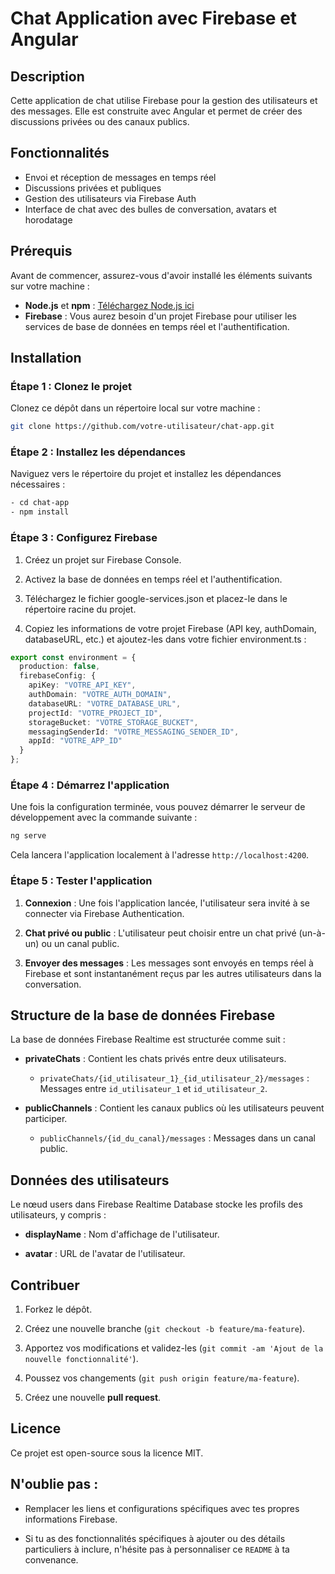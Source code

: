 ﻿# Chat Application avec Firebase et Angular

## Description

Cette application de chat utilise Firebase pour la gestion des utilisateurs et des messages. Elle est construite avec Angular et permet de créer des discussions privées ou des canaux publics.

## Fonctionnalités

- Envoi et réception de messages en temps réel
- Discussions privées et publiques
- Gestion des utilisateurs via Firebase Auth
- Interface de chat avec des bulles de conversation, avatars et horodatage

## Prérequis

Avant de commencer, assurez-vous d'avoir installé les éléments suivants sur votre machine :

- **Node.js** et **npm** : [Téléchargez Node.js ici](https://nodejs.org/)
- **Firebase** : Vous aurez besoin d'un projet Firebase pour utiliser les services de base de données en temps réel et l'authentification.

## Installation

### Étape 1 : Clonez le projet

Clonez ce dépôt dans un répertoire local sur votre machine :

```bash
git clone https://github.com/votre-utilisateur/chat-app.git
 ```

### Étape 2 : Installez les dépendances

Naviguez vers le répertoire du projet et installez les dépendances nécessaires :
```bash 
- cd chat-app
- npm install
```

### Étape 3 : Configurez Firebase

1. Créez un projet sur Firebase Console.

2. Activez la base de données en temps réel et l'authentification.

3. Téléchargez le fichier google-services.json et placez-le dans le répertoire racine du projet.

4. Copiez les informations de votre projet Firebase (API key, authDomain, databaseURL, etc.) et ajoutez-les dans votre fichier environment.ts :
   

```typescript
export const environment = {
  production: false,
  firebaseConfig: {
    apiKey: "VOTRE_API_KEY",
    authDomain: "VOTRE_AUTH_DOMAIN",
    databaseURL: "VOTRE_DATABASE_URL",
    projectId: "VOTRE_PROJECT_ID",
    storageBucket: "VOTRE_STORAGE_BUCKET",
    messagingSenderId: "VOTRE_MESSAGING_SENDER_ID",
    appId: "VOTRE_APP_ID"
  }
};
```
### Étape 4 : Démarrez l'application

Une fois la configuration terminée, vous pouvez démarrer le serveur de développement avec la commande suivante :

```bash
ng serve
```
Cela lancera l'application localement à l'adresse ```http://localhost:4200```.

### Étape 5 : Tester l'application
1. **Connexion** : Une fois l'application lancée, l'utilisateur sera invité à se connecter via Firebase Authentication.

2. **Chat privé ou public** : L'utilisateur peut choisir entre un chat privé (un-à-un) ou un canal public.

3. **Envoyer des messages** : Les messages sont envoyés en temps réel à Firebase et sont instantanément reçus par les autres utilisateurs dans la conversation.

## Structure de la base de données Firebase
La base de données Firebase Realtime est structurée comme suit :

- **privateChats** : Contient les chats privés entre deux utilisateurs.

  - ```privateChats/{id_utilisateur_1}_{id_utilisateur_2}/messages``` : Messages entre 
     ```id_utilisateur_1``` et ```id_utilisateur_2```.

- **publicChannels** : Contient les canaux publics où les utilisateurs peuvent participer.

  - ```publicChannels/{id_du_canal}/messages``` : Messages dans un canal public.

## Données des utilisateurs

Le nœud users dans Firebase Realtime Database stocke les profils des utilisateurs, y compris :

- **displayName** : Nom d'affichage de l'utilisateur.

- **avatar** : URL de l'avatar de l'utilisateur.

## Contribuer

1. Forkez le dépôt.

2. Créez une nouvelle branche (```git checkout -b feature/ma-feature```).

3. Apportez vos modifications et validez-les (```git commit -am 'Ajout de la nouvelle fonctionnalité'```).

4. Poussez vos changements (```git push origin feature/ma-feature```).

5. Créez une nouvelle **pull request**.
   
## Licence
Ce projet est open-source sous la licence MIT.

## N'oublie pas :
- Remplacer les liens et configurations spécifiques avec tes propres informations Firebase.

- Si tu as des fonctionnalités spécifiques à ajouter ou des détails particuliers à inclure, n'hésite pas à personnaliser ce ```README``` à ta convenance.



